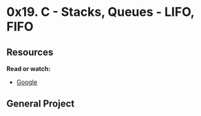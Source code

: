 # 0x19. C - Stacks, Queues - LIFO, FIFO

## Resources

**Read or watch:**

* [Google](https://www.google.com)

## General Project
